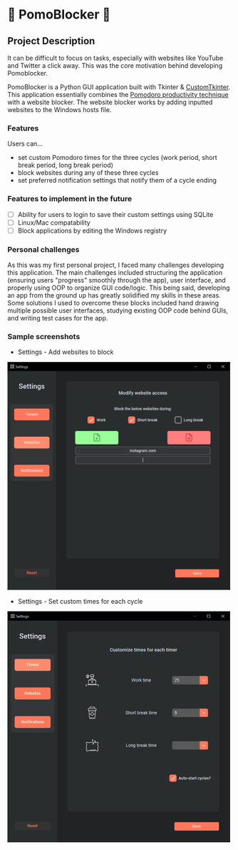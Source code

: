 # 🍅 **PomoBlocker** 🍅

## Project Description

It can be difficult to focus on tasks, especially with websites like YouTube and Twitter a click away. This was the core motivation behind developing Pomoblocker.

PomoBlocker is a Python GUI application built with Tkinter & [CustomTkinter](https://github.com/TomSchimansky/CustomTkinter). This application essentially combines the [Pomodoro productivity technique](https://en.wikipedia.org/wiki/Pomodoro_Technique) with a website blocker. The website blocker works by adding inputted websites to the Windows hosts file.

### Features

Users can...

- set custom Pomodoro times for the three cycles (work period, short break period, long break period)
- block websites during any of these three cycles
- set preferred notification settings that notify them of a cycle ending

### Features to implement in the future

- [ ] Ability for users to login to save their custom settings using SQLite
- [ ] Linux/Mac compatability
- [ ] Block applications by editing the Windows registry

### Personal challenges

As this was my first personal project, I faced many challenges developing this application. The main challenges included structuring the application (ensuring users "progress" smoothly through the app), user interface, and properly using OOP to organize GUI code/logic. This being said, developing an app from the ground up has greatly solidified my skills in these areas. Some solutions I used to overcome these blocks included hand drawing multiple possible user interfaces, studying existing OOP code behind GUIs, and writing test cases for the app.

### Sample screenshots

- Settings - Add websites to block

<img src="/res/settings_sc2.png" width = 500>

- Settings - Set custom times for each cycle

<img src="/res/settings_sc1.png" width = 500>
